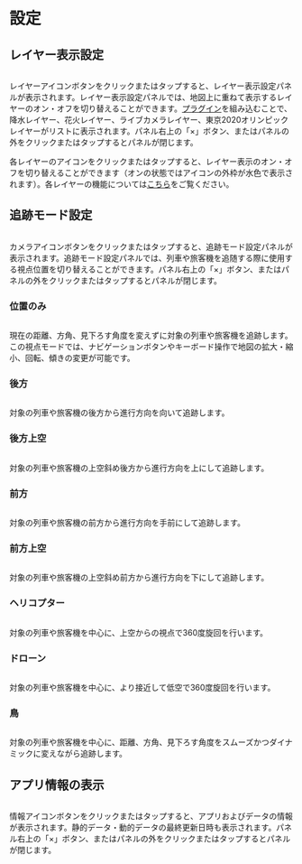 # 設定

## レイヤー表示設定

<img :src="$withBase('/images/layer-panel.jpg')" style="width: 490px;"> <img :src="$withBase('/images/layer-icon.jpg')" style="width: 59px; vertical-align: top;">

レイヤーアイコンボタンをクリックまたはタップすると、レイヤー表示設定パネルが表示されます。レイヤー表示設定パネルでは、地図上に重ねて表示するレイヤーのオン・オフを切り替えることができます。[プラグイン](./plugins.md)を組み込むことで、降水レイヤー、花火レイヤー、ライブカメラレイヤー、東京2020オリンピックレイヤーがリストに表示されます。パネル右上の「×」ボタン、またはパネルの外をクリックまたはタップするとパネルが閉じます。

各レイヤーのアイコンをクリックまたはタップすると、レイヤー表示のオン・オフを切り替えることができます（オンの状態ではアイコンの外枠が水色で表示されます）。各レイヤーの機能については[こちら](./plugins.md)をご覧ください。

## 追跡モード設定

<img :src="$withBase('/images/tracking-mode-panel.jpg')" style="width: 490px;"> <img :src="$withBase('/images/camera-icon.jpg')" style="width: 59px; vertical-align: top;">

カメラアイコンボタンをクリックまたはタップすると、追跡モード設定パネルが表示されます。追跡モード設定パネルでは、列車や旅客機を追随する際に使用する視点位置を切り替えることができます。パネル右上の「×」ボタン、またはパネルの外をクリックまたはタップするとパネルが閉じます。

### 位置のみ

<img :src="$withBase('/images/tracking-position.jpg')" style="width: 400px;">

現在の距離、方角、見下ろす角度を変えずに対象の列車や旅客機を追跡します。この視点モードでは、ナビゲーションボタンやキーボード操作で地図の拡大・縮小、回転、傾きの変更が可能です。

### 後方

<img :src="$withBase('/images/tracking-back.jpg')" style="width: 400px;">

対象の列車や旅客機の後方から進行方向を向いて追跡します。

### 後方上空

<img :src="$withBase('/images/tracking-topback.jpg')" style="width: 400px;">

対象の列車や旅客機の上空斜め後方から進行方向を上にして追跡します。

### 前方

<img :src="$withBase('/images/tracking-front.jpg')" style="width: 400px;">

対象の列車や旅客機の前方から進行方向を手前にして追跡します。

### 前方上空

<img :src="$withBase('/images/tracking-topfront.jpg')" style="width: 400px;">

対象の列車や旅客機の上空斜め前方から進行方向を下にして追跡します。

### ヘリコプター

<img :src="$withBase('/images/tracking-helicopter.jpg')" style="width: 400px;">

対象の列車や旅客機を中心に、上空からの視点で360度旋回を行います。

### ドローン

<img :src="$withBase('/images/tracking-drone.jpg')" style="width: 400px;">

対象の列車や旅客機を中心に、より接近して低空で360度旋回を行います。

### 鳥

<img :src="$withBase('/images/tracking-bird.jpg')" style="width: 400px;">

対象の列車や旅客機を中心に、距離、方角、見下ろす角度をスムーズかつダイナミックに変えながら追跡します。

## アプリ情報の表示

<img :src="$withBase('/images/about-panel.jpg')" style="width: 490px;"> <img :src="$withBase('/images/info-icon.jpg')" style="width: 59px; vertical-align: top;">

情報アイコンボタンをクリックまたはタップすると、アプリおよびデータの情報が表示されます。静的データ・動的データの最終更新日時も表示されます。パネル右上の「×」ボタン、またはパネルの外をクリックまたはタップするとパネルが閉じます。
